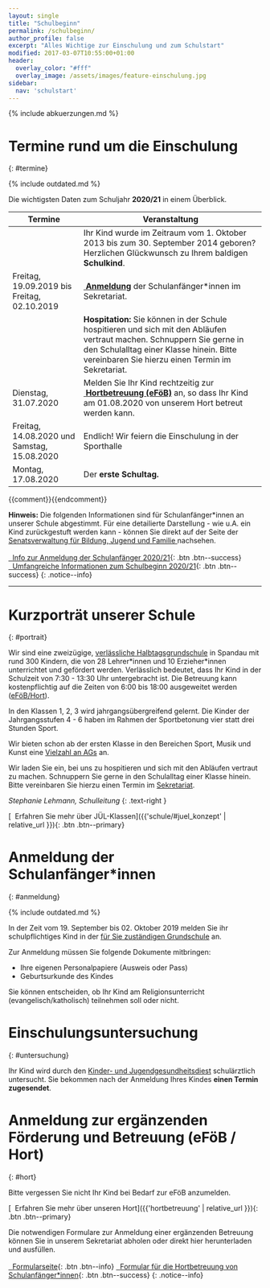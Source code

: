 ```yaml
---
layout: single
title: "Schulbeginn"
permalink: /schulbeginn/
author_profile: false
excerpt: "Alles Wichtige zur Einschulung und zum Schulstart"
modified: 2017-03-07T10:55:00+01:00
header:
  overlay_color: "#fff"
  overlay_image: /assets/images/feature-einschulung.jpg
sidebar:
  nav: 'schulstart'
---
```


{% include abkuerzungen.md %}

# <i class="fa fa-calendar"></i> Termine rund um die Einschulung
{: #termine}

{% include outdated.md %}

Die wichtigsten Daten zum Schuljahr **2020/21** in einem Überblick.

| Termine |  Veranstaltung |
|---|---|
| | Ihr Kind wurde im Zeitraum vom 1. Oktober 2013 bis zum 30. September 2014 geboren? Herzlichen Glückwunsch zu Ihrem baldigen **Schulkind**. |
| Freitag, 19.09.2019 bis Freitag, 02.10.2019  | [<i class="fa fa-file-text-o">&nbsp;</i>**Anmeldung**](#anmeldung) der Schulanfänger*innen im Sekretariat. |
|  | **Hospitation:** Sie können in der Schule hospitieren und sich mit den Abläufen vertraut machen. Schnuppern Sie gerne in den Schulalltag einer Klasse hinein. Bitte vereinbaren Sie hierzu einen Termin im Sekretariat.  |
| Dienstag, 31.07.2020 | Melden Sie Ihr Kind rechtzeitig zur [<i class="fa fa-child">&nbsp;</i>**Hortbetreuung (eFöB)**](#hort) an, so dass Ihr Kind am 01.08.2020 von unserem Hort betreut werden kann.  |
| Freitag, 14.08.2020 und Samstag, 15.08.2020 | Endlich! Wir feiern die Einschulung in der Sporthalle |
| Montag, 17.08.2020 | Der **erste Schultag.** |

{{comment}}<!--
**TODO**:
| Freitag, 23.06.2017 | **Sommerfest:** Wir laden Sie und Ihr Kind herzlich zu unserem Sommerfest ein! |
| Freitag, 07.07.2017 | **Vorführung Zirkus:** Erleben Sie die Kinder der Zirkus AG in Aktion! |
| Dienstag, 20.9.2016 19.30 Uhr  |  **Informationsveranstaltung** auf der Sie als Eltern sich ein Bild von unserer Schule machen können. |
| Donnerstag, 29.9.2016 10 Uhr bis 11 Uhr  | **Offene Türen in der Schule:** Kommen Sie mit Ihrem Kind und schauen Sie sich gemeinsam den Unterrichtsalltag an unserer Schule an! |
| Ende November 2016 bis Januar 2017 | **Beratungsgespräche** für Sie als Eltern der Schulanfänger: Sollte sich bei der Anmeldung zeigen, dass ein Kind bis zur Einschulung noch etwas Übung braucht, erhalten die Eltern hier professionelle Unterstützung. Bis zum ersten Schultag ist noch ein gutes halbes Jahr Zeit! |
| Februar/März 2017 | **Vorkurs:** Die Kinder kommen in Kleingruppen in die Schule und erleben spielerisch eine Schulstunde. |
| Freitag, 17.03.2017 | **Vorführung Trommelzauber:** Wir laden Sie und Ihr Kind herzlich zur Vorführung unserer Projektwoche ein! |
| Juni 2017 | **Kennlernnachmittag:** An diesem Nachmittag lernen die Kinder ihre neue Klasse kennen: Mitschüler und Mitschülerinnen, Lehrkraft und Klassenraum – dann ist alles nicht mehr so fremd! Die Eltern erhalten in dieser Zeit alle wichtigen Informationen zum Ablauf der Einschulung und der ersten Schultage. |
| Freitag, 13.04.2018 und Samstag, 14.04.2018| Brandwerder-Kinder machen Zirkus, kommen Sie zur Vorstellung! Erwachsene 7€ und Kinder 5€. |
{: .notice--warning}
-->{{endcomment}}

**Hinweis:**
Die folgenden Informationen sind für Schulanfänger*innen an unserer Schule
abgestimmt. Für eine detailierte Darstellung - wie u.A. ein Kind zurückgestuft
werden kann - können Sie direkt auf der Seite der [Senatsverwaltung für Bildung,
Jugend und Familie
](https://www.berlin.de/sen/bildung/schule/bildungswege/grundschule/anmeldung/)
nachsehen.<br/><br/>
[<i class="fa fa-download">&nbsp;&nbsp;</i>Info zur Anmeldung der Schulanfänger 2020/21](https://www.berlin.de/sen/bildung/schule/bildungswege/grundschule/anmeldung/plakat-schulanmeldung-fuer-2020.pdf){: .btn .btn--success}
[<i class="fa fa-download">&nbsp;&nbsp;</i>Umfangreiche Informationen zum Schulbeginn 2020/21](https://www.berlin.de/sen/bildung/schule/bildungswege/grundschule/anmeldung/schulbeginn_web.pdf){: .btn .btn--success}
{: .notice--info}

---

# <i class="fa fa-picture-o"></i> Kurzporträt unserer Schule
{: #portrait}

Wir sind eine zweizügige, [verlässliche Halbtagsgrundschule](/hortbetreuung/#vhg)
in Spandau mit rund 300 Kindern, die von 28
Lehrer\*innen und 10 Erzieher\*innen unterrichtet und gefördert werden.
Verlässlich bedeutet, dass Ihr Kind in der Schulzeit von 7:30 - 13:30 Uhr
untergebracht ist. Die Betreuung kann kostenpflichtig auf die Zeiten von 6:00
bis 18:00 ausgeweitet werden ([eFöB/Hort](/hortbetreuung/#hort)).

In den Klassen 1, 2, 3 wird jahrgangsübergreifend gelernt. Die Kinder der
Jahrgangsstufen 4 - 6 haben im Rahmen der Sportbetonung vier statt drei Stunden
Sport.

<!-- Derzeit haben wir eine JabL-Klasse (1a) und drei JÜL-Klassen (A1, A2, A3). In
den JÜL-Klassen sind Erstklässler, Zweitklässler und Drittklässer gemischt, so
dass die älteren Kinder Ihrem Kind den Einstieg in den Ablauf der Schule
erleichtern. Diese Erfahrung geben dann Ihre Kinder später „ihren Erstis“  stolz
weiter. Am Ende der dritten Klassen werden dann die drei JÜL-Klassen in eine
vierte Klasse (4b) zusammengelegt. Auf der anderen Seite bieten JabL-Klassen
eine stabile Klassengemeinschaft über die gesamte Grundschulzeit. Sie können bei
der Anmeldung Ihre Präferenz der Unterrichtsform angeben. -->

Wir bieten schon ab der ersten Klasse in den Bereichen Sport, Musik und Kunst eine [Vielzahl an AGs](/ags/) an.

Wir laden Sie ein, bei uns zu hospitieren und sich mit den Abläufen vertraut zu machen.
Schnuppern Sie gerne in den Schulalltag einer Klasse hinein. Bitte vereinbaren
Sie hierzu einen Termin im [Sekretariat](/kontakt/#sekretariat).

<!-- Derzeit befinden sich 318 Schüler auf unserer Schule, wobei wir 46% Schülerinnen
und 54% Schüler haben, die von 13 Erziehern und 24 Lehrkräften betreut werden
([Stand 16/17](https://www.berlin.de/sen/bildung/schule/berliner-schulen/schulverzeichnis/Schulportrait.aspx?IDSchulzweig=16764)). -->

*Stephanie Lehmann, Schulleitung*
{: .text-right }

[<i class="fa fa-info">&nbsp;&nbsp;</i>Erfahren Sie mehr über JÜL-Klassen]({{'schule/#juel_konzept' | relative_url }}){: .btn .btn--primary}

# <i class="fa fa-file-text-o"></i> Anmeldung der Schulanfänger*innen
{: #anmeldung}

{% include outdated.md %}

In der Zeit vom 19. September bis 02. Oktober 2019 melden Sie ihr
schulpflichtiges Kind in der [für Sie zuständigen
Grundschule](https://www.bildung.berlin.de/Umkreissuche/) an.

Zur Anmeldung müssen Sie folgende Dokumente mitbringen:

* Ihre eigenen Personalpapiere (Ausweis oder Pass)
* Geburtsurkunde des Kindes

Sie können entscheiden, ob Ihr Kind am Religionsunterricht (evangelisch/katholisch)
teilnehmen soll oder nicht.

# <i class="fa fa-stethoscope"></i> Einschulungsuntersuchung
{: #untersuchung}

Ihr Kind wird durch den [Kinder- und
Jugendgesundheitsdiest](https://service.berlin.de/dienstleistung/324254/)
schulärztlich untersucht. Sie bekommen nach der Anmeldung Ihres Kindes  **einen
Termin zugesendet**.

# <i class="fa fa-child"></i> Anmeldung zur ergänzenden Förderung und Betreuung (eFöB / Hort)
{: #hort}

Bitte vergessen Sie nicht Ihr Kind bei Bedarf zur eFöB anzumelden.

[<i class="fa fa-info">&nbsp;&nbsp;</i>Erfahren Sie mehr über unseren Hort]({{'hortbetreuung' | relative_url }}){: .btn .btn--primary}

Die notwendigen Formulare zur Anmeldung einer ergänzenden Betreuung können Sie
in unserem Sekretariat abholen oder direkt hier herunterladen und ausfüllen.<br/><br/>
[<i class="fa fa-external-link">&nbsp;&nbsp;</i>Formularseite](https://www.berlin.de/sen/bjf/service/formulare/#hort){: .btn .btn--info}
[<i class="fa fa-download">&nbsp;&nbsp;</i>Formular für die Hortbetreuung von Schulanfänger*innen](https://www.berlin.de/sen/bjf/service/formulare/antrag_efob__ab_2019-20_20180914.pdf){: .btn .btn--success}
{: .notice--info}
